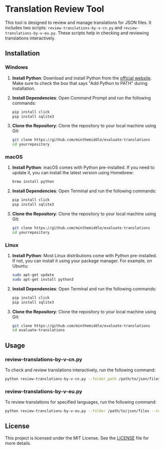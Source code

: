# Translation Review Tool

This tool is designed to review and manage translations for JSON files. It includes two scripts: `review-translations-by-v-cn.py` and `review-translations-by-v-eu.py`. These scripts help in checking and reviewing translations interactively.

## Installation

### Windows

1. **Install Python**: Download and install Python from the [official website](https://www.python.org/downloads/windows/). Make sure to check the box that says "Add Python to PATH" during installation.

2. **Install Dependencies**: Open Command Prompt and run the following commands:
   ```bash
   pip install click
   pip install sqlite3
   ```

3. **Clone the Repository**: Clone the repository to your local machine using Git:
   ```bash
   git clone https://github.com/minthemiddle/evaluate-translations
   cd yourrepository
   ```

### macOS

1. **Install Python**: macOS comes with Python pre-installed. If you need to update it, you can install the latest version using Homebrew:
   ```bash
   brew install python
   ```

2. **Install Dependencies**: Open Terminal and run the following commands:
   ```bash
   pip install click
   pip install sqlite3
   ```

3. **Clone the Repository**: Clone the repository to your local machine using Git:
   ```bash
   git clone https://github.com/minthemiddle/evaluate-translations
   cd yourrepository
   ```

### Linux

1. **Install Python**: Most Linux distributions come with Python pre-installed. If not, you can install it using your package manager. For example, on Ubuntu:
   ```bash
   sudo apt-get update
   sudo apt-get install python3
   ```

2. **Install Dependencies**: Open Terminal and run the following commands:
   ```bash
   pip install click
   pip install sqlite3
   ```

3. **Clone the Repository**: Clone the repository to your local machine using Git:
   ```bash
   git clone https://github.com/minthemiddle/evaluate-translations
   cd evaluate-translations
   ```

## Usage

### review-translations-by-v-cn.py

To check and review translations interactively, run the following command:
```bash
python review-translations-by-v-cn.py --folder_path /path/to/json/files --interactive --lang en
```

### review-translations-by-v-eu.py

To review translations for specified languages, run the following command:
```bash
python review-translations-by-v-eu.py --folder /path/to/json/files --to en,es --reviewer "Reviewer Name"
```

## License

This project is licensed under the MIT License. See the [LICENSE](LICENSE.md) file for more details.

